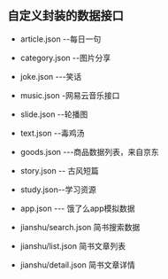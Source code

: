 ## 自定义封装的数据接口

* article.json --每日一句

* category.json --图片分享

* joke.json    ---笑话

* music.json  -网易云音乐接口

* slide.json  --轮播图

* text.json  --毒鸡汤

* goods.json ---商品数据列表，来自京东

* story.json -- 古风短篇

* study.json--学习资源

* app.json --- 饿了么app模拟数据

* jianshu/search.json 简书搜索数据

* jianshu/list.json 简书文章列表

* jianshu/detail.json 简书文章详情
